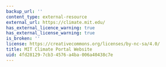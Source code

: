 ```yaml
---
backup_url: ''
content_type: external-resource
external_url: https://climate.mit.edu/
has_external_licence_warning: true
has_external_license_warning: true
is_broken: ''
license: https://creativecommons.org/licenses/by-nc-sa/4.0/
title: MIT Climate Portal Website
uid: 4fd28129-7cb3-4576-a4ba-006a40438c7e
---
```

